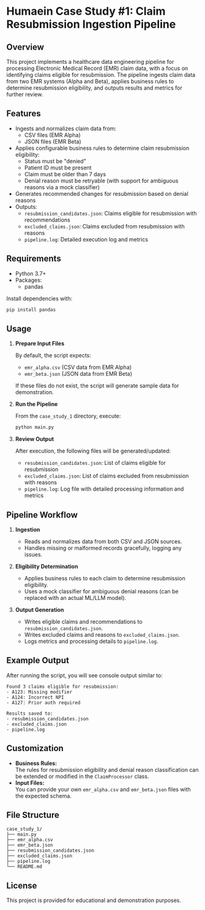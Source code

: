 # Humaein Case Study #1: Claim Resubmission Ingestion Pipeline

## Overview

This project implements a healthcare data engineering pipeline for processing Electronic Medical Record (EMR) claim data, with a focus on identifying claims eligible for resubmission. The pipeline ingests claim data from two EMR systems (Alpha and Beta), applies business rules to determine resubmission eligibility, and outputs results and metrics for further review.

## Features

- Ingests and normalizes claim data from:
  - CSV files (EMR Alpha)
  - JSON files (EMR Beta)
- Applies configurable business rules to determine claim resubmission eligibility:
  - Status must be "denied"
  - Patient ID must be present
  - Claim must be older than 7 days
  - Denial reason must be retryable (with support for ambiguous reasons via a mock classifier)
- Generates recommended changes for resubmission based on denial reasons
- Outputs:
  - `resubmission_candidates.json`: Claims eligible for resubmission with recommendations
  - `excluded_claims.json`: Claims excluded from resubmission with reasons
  - `pipeline.log`: Detailed execution log and metrics

## Requirements

- Python 3.7+
- Packages:
  - pandas

Install dependencies with:

```bash
pip install pandas
```

## Usage

1. **Prepare Input Files**

   By default, the script expects:
   - `emr_alpha.csv` (CSV data from EMR Alpha)
   - `emr_beta.json` (JSON data from EMR Beta)

   If these files do not exist, the script will generate sample data for demonstration.

2. **Run the Pipeline**

   From the `case_study_1` directory, execute:

   ```bash
   python main.py
   ```

3. **Review Output**

   After execution, the following files will be generated/updated:
   - `resubmission_candidates.json`: List of claims eligible for resubmission
   - `excluded_claims.json`: List of claims excluded from resubmission with reasons
   - `pipeline.log`: Log file with detailed processing information and metrics

## Pipeline Workflow

1. **Ingestion**
   - Reads and normalizes data from both CSV and JSON sources.
   - Handles missing or malformed records gracefully, logging any issues.

2. **Eligibility Determination**
   - Applies business rules to each claim to determine resubmission eligibility.
   - Uses a mock classifier for ambiguous denial reasons (can be replaced with an actual ML/LLM model).

3. **Output Generation**
   - Writes eligible claims and recommendations to `resubmission_candidates.json`.
   - Writes excluded claims and reasons to `excluded_claims.json`.
   - Logs metrics and processing details to `pipeline.log`.

## Example Output

After running the script, you will see console output similar to:

```
Found 3 claims eligible for resubmission:
- A123: Missing modifier
- A124: Incorrect NPI
- A127: Prior auth required

Results saved to:
- resubmission_candidates.json
- excluded_claims.json
- pipeline.log
```

## Customization

- **Business Rules:**  
  The rules for resubmission eligibility and denial reason classification can be extended or modified in the `ClaimProcessor` class.
- **Input Files:**  
  You can provide your own `emr_alpha.csv` and `emr_beta.json` files with the expected schema.

## File Structure

```
case_study_1/
├── main.py
├── emr_alpha.csv
├── emr_beta.json
├── resubmission_candidates.json
├── excluded_claims.json
├── pipeline.log
└── README.md
```

## License

This project is provided for educational and demonstration purposes.